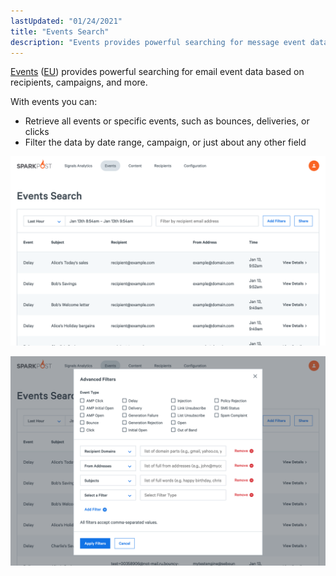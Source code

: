 ```yaml
---
lastUpdated: "01/24/2021"
title: "Events Search"
description: "Events provides powerful searching for message event data based on recipients, campaigns, and more."
---
```


[Events](https://app.sparkpost.com/reports/message-events) ([EU](https://app.eu.sparkpost.com/reports/message-events)) provides powerful searching for email event data based on recipients, campaigns, and more.

With events you can:
* Retrieve all events or specific events, such as bounces, deliveries, or clicks
* Filter the data by date range, campaign, or just about any other field

![](media/message-events/message-events-page.png)

![](media/message-events/message-events-filters.png)
